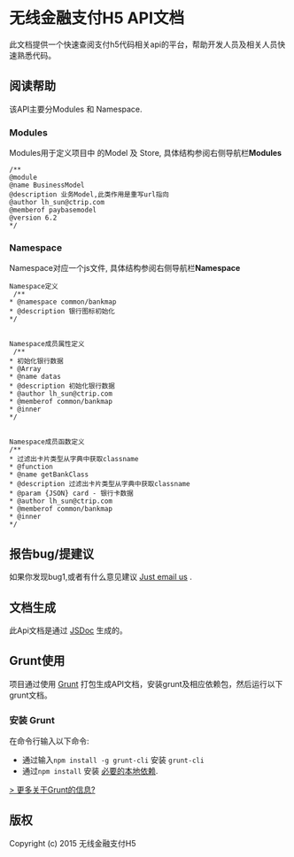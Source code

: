 无线金融支付H5 API文档
===========

此文档提供一个快速查阅支付h5代码相关api的平台，帮助开发人员及相关人员快速熟悉代码。
## 阅读帮助

该API主要分Modules 和 Namespace.  

### Modules

   Modules用于定义项目中 的Model 及 Store, 具体结构参阅右侧导航栏**Modules**
   
    /**
    @module  
    @name BusinessModel  
    @description 业务Model,此类作用是重写url指向  
    @author lh_sun@ctrip.com  
    @memberof paybasemodel  
    @version 6.2
    */
    
### Namespace

   Namespace对应一个js文件, 具体结构参阅右侧导航栏**Namespace**
   
    Namespace定义
     /**
    * @namespace common/bankmap
    * @description 银行图标初始化
    */
    
    
    Namespace成员属性定义
     /**
    * 初始化银行数据
    * @Array
    * @name datas
    * @description 初始化银行数据
    * @author lh_sun@ctrip.com
    * @memberof common/bankmap
    * @inner
    */

    
    Namespace成员函数定义
    /**
    * 过滤出卡片类型从字典中获取classname
    * @function
    * @name getBankClass
    * @description 过滤出卡片类型从字典中获取classname
    * @param {JSON} card - 银行卡数据
    * @author lh_sun@ctrip.com
    * @memberof common/bankmap
    * @inner
    */

## 报告bug/提建议

如果你发现bug1,或者有什么意见建议 [Just email us](mailto:sq_xu@ctrip.com) .

## 文档生成
此Api文档是通过 [JSDoc](http://usejsdoc.org/) 生成的。

## Grunt使用

项目通过使用 [Grunt](http://gruntjs.com) 打包生成API文档，安装grunt及相应依赖包，然后运行以下grunt文档。

### 安装 Grunt

在命令行输入以下命令:

-  通过输入`npm install -g grunt-cli` 安装 `grunt-cli`
-  通过`npm install` 安装 [必要的本地依赖](https://github.com/nicoespeon/gitgraph.js/blob/master/.editorconfig).


[> 更多关于Grunt的信息?](http://gruntjs.com/getting-started)

## 版权

Copyright (c) 2015 无线金融支付H5
